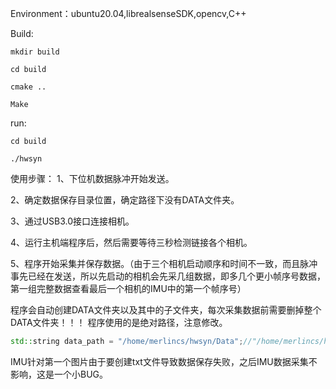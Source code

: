 Environment：ubuntu20.04,librealsenseSDK,opencv,C++

Build:

```
mkdir build

cd build

cmake ..

Make
```



run:

```
cd build

./hwsyn
```



使用步骤：
1、下位机数据脉冲开始发送。

2、确定数据保存目录位置，确定路径下没有DATA文件夹。

3、通过USB3.0接口连接相机。

4、运行主机端程序后，然后需要等待三秒检测链接各个相机。

5、程序开始采集并保存数据。（由于三个相机启动顺序和时间不一致，而且脉冲事先已经在发送，所以先启动的相机会先采几组数据，即多几个更小帧序号数据，第一组完整数据查看最后一个相机的IMU中的第一个帧序号）

程序会自动创建DATA文件夹以及其中的子文件夹，每次采集数据前需要删掉整个DATA文件夹！！！
程序使用的是绝对路径，注意修改。

```c++
std::string data_path = "/home/merlincs/hwsyn/Data";//"/home/merlincs/hwsyn/Data"根据自己程序位置进行修改
```


IMU针对第一个图片由于要创建txt文件导致数据保存失败，之后IMU数据采集不影响，这是一个小BUG。
